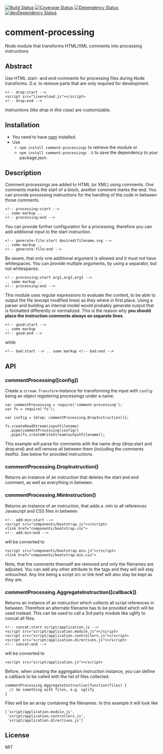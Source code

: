 [![Build Status](https://travis-ci.org/pmentz/comment-processing.svg)](https://travis-ci.org/pmentz/comment-processing) [![Coverage Status](https://coveralls.io/repos/pmentz/comment-processing/badge.svg?service=github&branch=master)](https://coveralls.io/github/pmentz/comment-processing?branch=master)
[![Dependency Status](https://david-dm.org/pmentz/comment-processing.svg)](https://david-dm.org/pmentz/comment-processing) [![devDependency Status](https://david-dm.org/pmentz/comment-processing/dev-status.svg)](https://david-dm.org/pmentz/comment-processing#info=devDependencies)

# comment-processing
Node module that transforms HTML/XML comments into processing instructions

## Abstract

Use HTML start- and end-comments for processing files during Node transforms. G.e. to remove parts that are only
required for development.

    <!-- drop:start -->
    <script src="livereload.js"></script>
    <!-- drop:end -->

Instructions *(like drop in this case)* are customizable.

## Installation

* You need to have [npm][npm] installed.  
* Use 
    * `npm install comment-processings` to retrieve the module or 
    * `npm install comment-processings -S` to save the dependency to your package.json.

## Description

Comment processings are added to HTML (or XML) using comments. One comments marks the start of a block, another comment
marks the end. You can provide processing instructions for the handling of the code in between those comments.

    <!-- processing:start -->
    .. some markup ..
    <!-- processing:end -->

You can provide further configuration for a processing, therefore you can add additional input to the start instruction.

    <!-- generate-file:start desired/filename.svg -->
    .. some markup ..
    <!-- generate-file:end -->

Be aware, that only one additional argument is allowed and it must not have whitespaces. You can provide multiple 
arguments, by using a separator, but not whitespaces.

    <!-- processing:start arg1,arg2,arg3 -->
    .. some markup ..
    <!-- processing:end -->

This module uses regular expressions to evaluate the content, to be able to output the file (except modified lines) as 
they where in first place. Using a parser and building an internal model would probably generate output that is
formatted differently or normalized. This is the reason why **you should place the instruction comments always on 
separate lines**.

    <!-- good:start -->
    .. some markup
    <!-- good:end -->

while

    <!-- bad:start --> .. some markup <!-- bad:end -->


## API

### commentProcessing([config])

Create a `stream.Transform` instance for transforming the input with `config` being an object registering processings
under a name.

    var commentProcessing = require('comment-processing');
    var fs = require('fs');

    var config = {drop: commentProcessing.DropInstruction()};

    fs.createReadStream(inputFilename)
      .pipe(commentProcessing(config))
      .pipe(fs.createWriteStream(outputFilename));

This example will parse for comments with the name drop (drop:start and drop:end) and will remove all between them
(including the comments itselfs). See below for provided instructions.

### commentProcessing.DropInstruction()

Returns an instance of an instruction that deletes the start and end comment, as well as everything in between.

### commentProcessing.MinInstruction()

Returns an instance of an instruction, that adds a .min to all references Javascript and CSS files in between.

    <!-- add-min:start -->
    <script src="components/bootstrap.js"></script>
    <link href="components/bootstrap.css">
    <!-- add-min:end -->

will be converted to 

    <script src="components/bootstrap.min.js"></script>
    <link href="components/bootstrap.min.css">

Note, that the comments themself are removed and only the filenames are adjusted. You can add any other attribute to the
tags and they will will stay untouched. Any line being a script src or link href will also stay be kept as they are.

### commentProcessing.AggregateInstruction([callback])

Returns an instance of an instruction which collects all script references in between. Therefore an alternate filename
has to be provided which will be used instead. This can be used to call a 3rd party module like uglify to concat all
files.

    <!-- concat:start script/application.js -->
    <script src="script/application.module.js"></script>
    <script src="script/application.controllers.js"></script>
    <script src="script/application.directives.js"></script>
    <!-- concat:end -->

will be converted to

    <script src="script/application.js"></script>

Before, when creating the aggregation instruction instance, you can define a callback to be called with the list of
files collected.

    commentProcessing.AggregateInstruction(function(files) {
      // do something with files, e.g. uglify
    }

Files will be an array containing the filenames. In this example it will look like

    ['script/application.module.js',
     'script/application.controllers.js',
     'script/application.directives.js']

## License

MIT

[npm]:http://npmjs.org/
